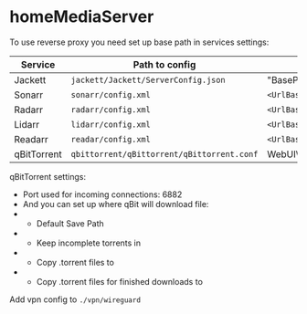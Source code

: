 # homeMediaServer
To use reverse proxy you need set up base path in services settings:

| Service | Path to config | Change it | Change to |
| ------- | ------- | ------- | ------- |
| Jackett | ```jackett/Jackett/ServerConfig.json``` | "BasePathOverride": "", | "BasePathOverride": "/jackett", |
| Sonarr | ```sonarr/config.xml``` | ````<UrlBase></UrlBase>```` | ```<UrlBase>/sonarr</UrlBase>``` |
| Radarr | ```radarr/config.xml``` | ```<UrlBase></UrlBase>``` | ```<UrlBase>/radarr</UrlBase>``` |
| Lidarr | ```lidarr/config.xml``` | ```<UrlBase></UrlBase>``` | ```<UrlBase>/lidarr</UrlBase>``` |
| Readarr | ```readar/config.xml``` | ```<UrlBase></UrlBase>``` | ```<UrlBase>/readarr</UrlBase>``` |
| qBitTorrent | ```qbittorrent/qBittorrent/qBittorrent.conf``` | WebUI\TrustedReverseProxiesList= |WebUI\TrustedReverseProxiesList=* |

qBitTorrent settings:
+ Port used for incoming connections: 6882
+ And you can set up where qBit will download file:
+ + Default Save Path
+ + Keep incomplete torrents in
+ + Copy .torrent files to
+ + Copy .torrent files for finished downloads to

Add vpn config to ```./vpn/wireguard```